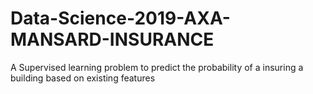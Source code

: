 # Data-Science-2019-AXA-MANSARD-INSURANCE
A Supervised learning problem to predict the probability of a insuring a building based on existing features
